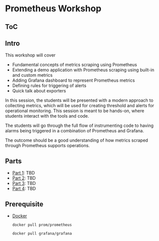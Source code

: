 # Prometheus Workshop

## ToC


## Intro

This workshop will cover

- Fundamental concepts of metrics scraping using Prometheus
- Extending a demo application with Prometheus scraping using built-in and
  custom metrics
- Adding Grafana dashboard to represent Prometheus metrics
- Defining rules for triggering of alerts
- Quick talk about exporters

In this session, the students will be presented with a modern approach
to collecting metrics, which will be used for creating threshold and alerts
for operational monitoring. This session is meant to be hands-on, where students
interact with the tools and code.

The students will go through the full flow of instrumenting code to having
alarms being triggered in a combination of Prometheus and Grafana. 

The outcome should be a good understanding of how metrics scraped through
Prometheus supports operations.

## Parts

- [Part 1](TBD): TBD
- [Part 2](TBD): TBD
- [Part 3](TBD): TBD
- [Part 4](TBD): TBD

## Prerequisite

- [Docker](https://docs.docker.com/)
    ```
    docker pull prom/prometheus
    ```
    ```
    docker pull grafana/grafana
    ```
